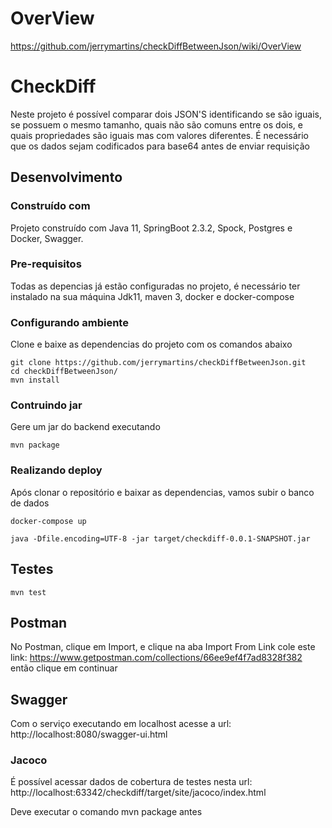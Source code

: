 # OverView
https://github.com/jerrymartins/checkDiffBetweenJson/wiki/OverView

# CheckDiff

Neste projeto é possível comparar dois JSON'S identificando se são iguais, se possuem o mesmo tamanho,
quais não são comuns entre os dois, e quais propriedades são iguais mas com valores diferentes.
É necessário que os dados sejam codificados para base64 antes de enviar requisição

## Desenvolvimento

### Construído com
Projeto construído com Java 11, SpringBoot 2.3.2, Spock, Postgres e Docker, Swagger.

### Pre-requisitos
Todas as depencias já estão configuradas no projeto, é necessário ter instalado na sua máquina
Jdk11, maven 3, docker e docker-compose


### Configurando ambiente

Clone e baixe as dependencias do projeto com os comandos abaixo

```shell
git clone https://github.com/jerrymartins/checkDiffBetweenJson.git
cd checkDiffBetweenJson/
mvn install
```


### Contruindo jar

Gere um jar do backend executando

```shell
mvn package
```

### Realizando deploy
Após clonar o repositório e baixar as dependencias, vamos subir o banco de dados

```shell
docker-compose up
```

```shell
java -Dfile.encoding=UTF-8 -jar target/checkdiff-0.0.1-SNAPSHOT.jar
```

## Testes

```shell
mvn test
```

## Postman
No Postman, clique em Import, e clique na aba Import From Link
cole este link: https://www.getpostman.com/collections/66ee9ef4f7ad8328f382
então clique em continuar

## Swagger
Com o serviço executando em localhost acesse a url:
http://localhost:8080/swagger-ui.html

### Jacoco
É possível acessar dados de cobertura de testes nesta url: http://localhost:63342/checkdiff/target/site/jacoco/index.html

Deve executar o comando mvn package antes
